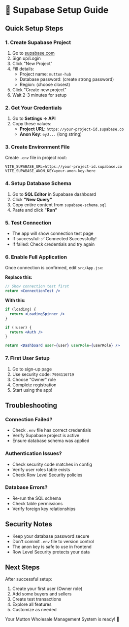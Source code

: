 # 🔗 Supabase Setup Guide

## Quick Setup Steps

### 1. Create Supabase Project
1. Go to [supabase.com](https://supabase.com)
2. Sign up/Login
3. Click "New Project"
4. Fill details:
   - Project name: `mutton-hub`
   - Database password: (create strong password)
   - Region: (choose closest)
5. Click "Create new project"
6. Wait 2-3 minutes for setup

### 2. Get Your Credentials
1. Go to **Settings → API**
2. Copy these values:
   - **Project URL**: `https://your-project-id.supabase.co`
   - **Anon Key**: `eyJ...` (long string)

### 3. Create Environment File
Create `.env` file in project root:
```env
VITE_SUPABASE_URL=https://your-project-id.supabase.co
VITE_SUPABASE_ANON_KEY=your-anon-key-here
```

### 4. Setup Database Schema
1. Go to **SQL Editor** in Supabase dashboard
2. Click **"New Query"**
3. Copy entire content from `supabase-schema.sql`
4. Paste and click **"Run"**

### 5. Test Connection
- The app will show connection test page
- If successful: ✅ Connected Successfully!
- If failed: Check credentials and try again

### 6. Enable Full Application
Once connection is confirmed, edit `src/App.jsx`:

**Replace this:**
```jsx
// Show connection test first
return <ConnectionTest />
```

**With this:**
```jsx
if (loading) {
  return <LoadingSpinner />
}

if (!user) {
  return <Auth />
}

return <Dashboard user={user} userRole={userRole} />
```

### 7. First User Setup
1. Go to sign-up page
2. Use security code: `7904116719`
3. Choose "Owner" role
4. Complete registration
5. Start using the app!

## Troubleshooting

### Connection Failed?
- Check `.env` file has correct credentials
- Verify Supabase project is active
- Ensure database schema was applied

### Authentication Issues?
- Check security code matches in config
- Verify user roles table exists
- Check Row Level Security policies

### Database Errors?
- Re-run the SQL schema
- Check table permissions
- Verify foreign key relationships

## Security Notes

- Keep your database password secure
- Don't commit `.env` file to version control
- The anon key is safe to use in frontend
- Row Level Security protects your data

## Next Steps

After successful setup:
1. Create your first user (Owner role)
2. Add some buyers and sellers
3. Create test transactions
4. Explore all features
5. Customize as needed

Your Mutton Wholesale Management System is ready! 🎉
